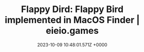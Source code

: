 ---
title: "Flappy Dird: Flappy Bird implemented in MacOS Finder | eieio.games"
link: "https://eieio.games/nonsense/game-11-flappy-bird-finder/"
date: "2023-10-09 10:48:01.571Z +0000"
description: "Unity who??"
category: "articles"
---